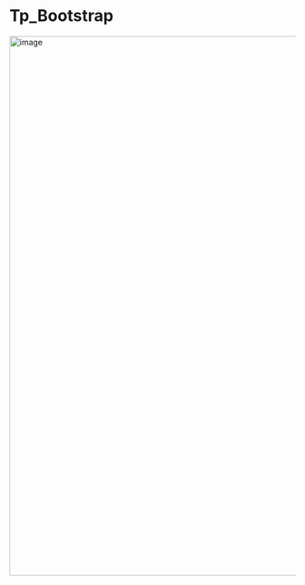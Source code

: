 # Tp_Bootstrap
<img width="950" alt="image" src="https://user-images.githubusercontent.com/105364446/219961134-d52404e4-638e-4809-8ef6-ada5d1c98240.png">
